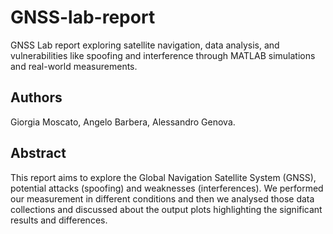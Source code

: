 # GNSS-lab-report
GNSS Lab report exploring satellite navigation, data analysis, and vulnerabilities like spoofing and interference through MATLAB simulations and real-world measurements.

## Authors 
Giorgia Moscato, Angelo Barbera, Alessandro Genova.

## Abstract 
This report aims to explore the Global Navigation Satellite System (GNSS),  potential attacks (spoofing) and weaknesses (interferences). We performed our measurement in different conditions and then we analysed those data collections and discussed about the output plots highlighting the significant results and differences.
